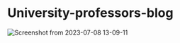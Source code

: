 # University-professors-blog
![Screenshot from 2023-07-08 13-09-11](https://github.com/Younes-7/University-professors-blog/assets/31470480/289b0ceb-2a95-47aa-a0f1-e6313210401f)
